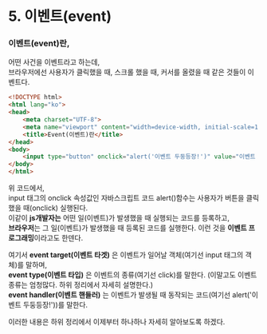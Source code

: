 # 5. 이벤트(event)

### 이벤트(event)란,
어떤 사건을 이벤트라고 하는데,  
브라우저에선 사용자가 클릭했을 때, 스크롤 했을 때, 커서를 올렸을 때 같은 것들이 이벤트다.

```html
<!DOCTYPE html>
<html lang="ko">
<head>
    <meta charset="UTF-8">
    <meta name="viewport" content="width=device-width, initial-scale=1.0">
    <title>Event(이벤트)란</title>
</head>
<body>
    <input type="button" onclick="alert('이벤트 두둥등장!')" value="이벤트 실행?">
</body>
</html>
```

위 코드에서,  
input 태그의 onclick 속성값인 자바스크립트 코드 alert()함수는 사용자가 버튼을 클릭했을 때(onclick) 실행된다.  
이같이 **js개발자는** 어떤 일(이벤트)가 발생했을 때 실행되는 코드를 등록하고,  
**브라우저**는 그 일(이벤트)가 발생했을 때 등록된 코드를 실행한다.
이런 것을 **이벤트 프로그래밍**이라고도 한덴다.

여기서 **event target(이벤트 타겟)** 은 이벤트가 일어날 객체(여기선 input 태그의 객체)를 말하며,  
**event type(이벤트 타입)** 은 이벤트의 종류(여기선 click)를 말한다. (이말고도 이벤트 종류는 엄청많다. 하위 정리에서 자세히 설명한다.)  
**event handler(이벤트 핸들러)** 는 이벤트가 발생될 때 동작되는 코드(여기선 alert('이벤트 두둥등장!'))를 말한다.

이러한 내용은 하위 정리에서 이제부터 하나하나 자세히 알아보도록 하겠다.
